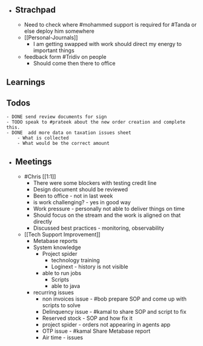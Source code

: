 - ## Strachpad
	- Need to check where #mohammed support is required for #Tanda or else  deploy him somewhere
	- [[Personal-Journals]]
		- I am getting swapped with work should direct my energy to important things
	- feedback form #Tridiv on people
		- Should come then there to office
## Learnings
## Todos
	- DONE send review documents for sign
	- TODO speak to #prateek about the new order creation and complete this.
	- DONE  add more data on taxation issues sheet
		- What is collected
		- What would be the correct amount
- ## Meetings
	- #Chris [[1:1]]
		- There were some blockers with testing credit line
		- Design document should be reviewed
		- Been to office - not in last week
		- is work challenging? - yes in good way
		- Work pressure - personally not able to deliver things on time
		- Should focus on the stream and the work is aligned on that directly
		- Discussed best practices - monitoring, observability
	- [[Tech Support Improvement]]
		- Metabase reports
		- System knowledge
			- Project spider
				- technology training
				- Loginext  - history is not visible
			- able to run jobs
				- Scripts
				- able to java
		- recurring issues
			- non invoices issue - #bob prepare SOP and come up with scripts to solve
			- Delinquency issue - #kamal to share SOP and script to fix
			- Reserved stock - SOP and how fix it
			- project spider - orders not appearing in agents app
			- OTP issue - #kamal Share Metabase report
			- Air time - issues